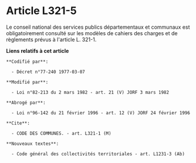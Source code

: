 # Article L321-5

Le conseil national des services publics départementaux et communaux est obligatoirement consulté sur les modèles de cahiers
des charges et de règlements prévus à l'article L. 321-1.

**Liens relatifs à cet article**

	**Codifié par**:

	  - Décret n°77-240 1977-03-07

	**Modifié par**:

	  - Loi n°82-213 du 2 mars 1982 - art. 21 (V) JORF 3 mars 1982

	**Abrogé par**:

	  - Loi n°96-142 du 21 février 1996 - art. 12 (V) JORF 24 février 1996

	**Cite**:

	  - CODE DES COMMUNES. - art. L321-1 (M)

	**Nouveaux textes**:

	  - Code général des collectivités territoriales - art. L1231-3 (Ab)
